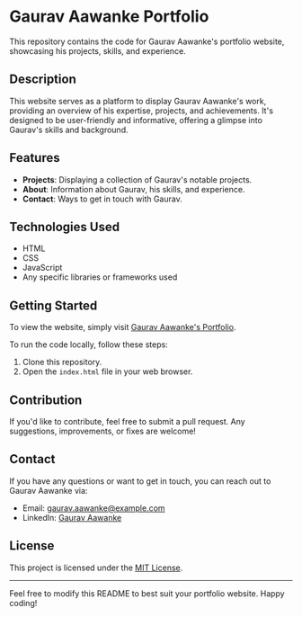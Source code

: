 # Gaurav Aawanke Portfolio

This repository contains the code for Gaurav Aawanke's portfolio website, showcasing his projects, skills, and experience.

## Description

This website serves as a platform to display Gaurav Aawanke's work, providing an overview of his expertise, projects, and achievements. It's designed to be user-friendly and informative, offering a glimpse into Gaurav's skills and background.

## Features

- **Projects**: Displaying a collection of Gaurav's notable projects.
- **About**: Information about Gaurav, his skills, and experience.
- **Contact**: Ways to get in touch with Gaurav.

## Technologies Used

- HTML
- CSS
- JavaScript
- Any specific libraries or frameworks used

## Getting Started

To view the website, simply visit [Gaurav Aawanke's Portfolio](https://iamgauravaawanke.github.io/).

To run the code locally, follow these steps:
1. Clone this repository.
2. Open the `index.html` file in your web browser.

## Contribution

If you'd like to contribute, feel free to submit a pull request. Any suggestions, improvements, or fixes are welcome!

## Contact

If you have any questions or want to get in touch, you can reach out to Gaurav Aawanke via:
- Email: [gaurav.aawanke@example.com](mailto:gaurav.aawanke@example.com)
- LinkedIn: [Gaurav Aawanke](https://www.linkedin.com/in/iamgauravaawanke)

## License

This project is licensed under the [MIT License](LICENSE).

---

Feel free to modify this README to best suit your portfolio website. Happy coding!

